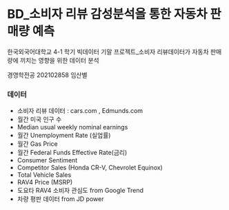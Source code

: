 # BD_소비자 리뷰 감성분석을 통한 자동차 판매량 예측
한국외국어대학교 4-1 학기 빅데이터 기말 프로젝트_소비자 리뷰데이터가 자동차 판매량에 끼치는 영향을 위한 데이터 분석

경영학전공 202102858 임산별

### 데이터 
- 소비자 리뷰 데이터 : cars.com , Edmunds.com
- 월간 미국 인구 수
- Median usual weekly nominal earnings
- 월간 Unemployment Rate (실업률) 
- 월간 Gas Price
- 월간 Federal Funds Effective Rate(금리) 
- Consumer Sentiment
- Competitor Sales (Honda CR-V, Chevrolet Equinox)
- Total Vehicle Sales  
- RAV4 Price (MSRP) 
- 도요타 RAV4 소비자 관심도 from Google Trend
- 차량 평판 데이터  from JD power






